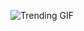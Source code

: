 
<!-- GIF_SECTION -->
![Trending GIF](https://media1.giphy.com/media/v1.Y2lkPThiYjIxNzcycHRnNTd3dTZtMGNyMnZzYXNwOW9xYjQ3MHhxeDI3bHd3emhjcmQ2biZlcD12MV9naWZzX3NlYXJjaCZjdD1n/rrsMWkp9shbXJPA2D6/giphy.gif)
<!-- END_GIF_SECTION -->
